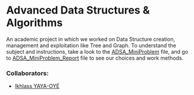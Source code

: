 # Advanced Data Structures & Algorithms

An academic project in which we worked on Data Structure creation, management and exploitation like Tree and Graph. To understand the subject and instructions, take a look to the [ADSA_MiniProblem](https://github.com/kevinnclas/ADSA_Project/blob/main/ADSA_MiniProblem.pdf) file, and go to [ADSA_MiniProblem_Report](https://github.com/kevinnclas/ADSA_Project/blob/main/ADSA_MiniProblem_Report.pdf) file to see our choices and work methods.

### Collaborators:

<ul><li><a href=https://github.com/ikhlo>Ikhlass YAYA-OYÉ</a></li></ul>
